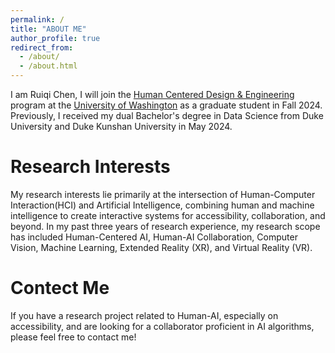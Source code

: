 ```yaml
---
permalink: /
title: "ABOUT ME"
author_profile: true
redirect_from: 
  - /about/
  - /about.html
---
```


I am Ruiqi Chen, I will join the [Human Centered Design & Engineering](https://www.hcde.washington.edu/) program at the [University of Washington](https://www.washington.edu/) as a graduate student in Fall 2024. Previously, I received my dual Bachelor's degree in Data Science from Duke University and Duke Kunshan University in May 2024.

Research Interests
======
My research interests lie primarily at the intersection of Human-Computer Interaction(HCI) and Artificial Intelligence, combining human and machine intelligence to create interactive systems for accessibility, collaboration, and beyond. In my past three years of research experience, my research scope has included Human-Centered AI, Human-AI Collaboration, Computer Vision, Machine Learning, Extended Reality (XR), and Virtual Reality (VR).


Contect Me
======
If you have a research project related to Human-AI, especially on accessibility, and are looking for a collaborator proficient in AI algorithms, please feel free to contact me!
